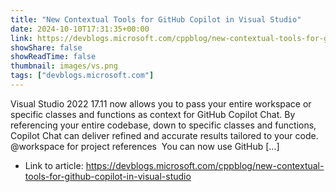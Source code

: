 ```yaml
---
title: "New Contextual Tools for GitHub Copilot in Visual Studio"
date: 2024-10-10T17:31:35+00:00
link: https://devblogs.microsoft.com/cppblog/new-contextual-tools-for-github-copilot-in-visual-studio
showShare: false
showReadTime: false
thumbnail: images/vs.png
tags: ["devblogs.microsoft.com"]
---
```

Visual Studio 2022 17.11 now allows you to pass your entire workspace or specific classes and functions as context for GitHub Copilot Chat. By referencing your entire codebase, down to specific classes and functions, Copilot Chat can deliver refined and accurate results tailored to your code. @workspace for project references  You can now use GitHub […]

- Link to article: https://devblogs.microsoft.com/cppblog/new-contextual-tools-for-github-copilot-in-visual-studio